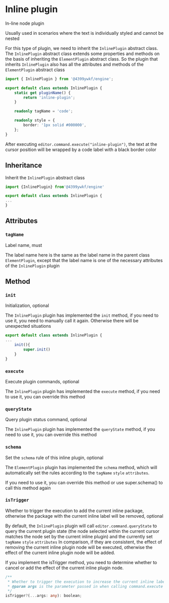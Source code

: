 # Inline plugin

In-line node plugin

Usually used in scenarios where the text is individually styled and cannot be nested

For this type of plugin, we need to inherit the `InlinePlugin` abstract class. The `InlinePlugin` abstract class extends some properties and methods on the basis of inheriting the `ElementPlugin` abstract class. So the plugin that inherits `InlinePlugin` also has all the attributes and methods of the `ElementPlugin` abstract class

```ts
import { InlinePlugin } from '@4399ywkf/engine';

export default class extends InlinePlugin {
	static get pluginName() {
		return 'inline-plugin';
	}

	readonly tagName = 'code';

	readonly style = {
		border: '1px solid #000000',
	};
}
```

After executing `editor.command.execute("inline-plugin")`, the text at the cursor position will be wrapped by a code label with a black border color

## Inheritance

Inherit the `InlinePlugin` abstract class

```ts
import {InlinePlugin} from'@4399ywkf/engine'

export default class extends InlinePlugin {
...
}
```

## Attributes

### `tagName`

Label name, must

The label name here is the same as the label name in the parent class `ElementPlugin`, except that the label name is one of the necessary attributes of the `InlinePlugin` plugin

## Method

### `init`

Initialization, optional

The `InlinePlugin` plugin has implemented the `init` method, if you need to use it, you need to manually call it again. Otherwise there will be unexpected situations

```ts
export default class extends InlinePlugin {
...
    init(){
        super.init()
    }
}
```

### `execute`

Execute plugin commands, optional

The `InlinePlugin` plugin has implemented the `execute` method, if you need to use it, you can override this method

### `queryState`

Query plugin status command, optional

The `InlinePlugin` plugin has implemented the `queryState` method, if you need to use it, you can override this method

### `schema`

Set the `schema` rule of this inline plugin, optional

The `ElementPlugin` plugin has implemented the `schema` method, which will automatically set the rules according to the `tagName` `style` `attributes`.

If you need to use it, you can override this method or use super.schema() to call this method again

### `isTrigger`

Whether to trigger the execution to add the current inline package, otherwise the package with the current inline label will be removed, optional

By default, the `InlinePlugin` plugin will call `editor.command.queryState` to query the current plugin state (the node selected within the current cursor matches the node set by the current inline plugin) and the currently set `tagName` `style` `attributes` In comparison, if they are consistent, the effect of removing the current inline plugin node will be executed, otherwise the effect of the current inline plugin node will be added.

If you implement the isTrigger method, you need to determine whether to cancel or add the effect of the current inline plugin node.

```ts
/**
 * Whether to trigger the execution to increase the current inline label package, otherwise it will remove the current inline label package
 * @param args is the parameter passed in when calling command.execute to execute the plugin
 */
isTrigger?(...args: any): boolean;
```
